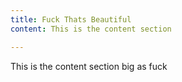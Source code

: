 ```yaml
---
title: Fuck Thats Beautiful
content: This is the content section

---
```

This is the content section big as fuck